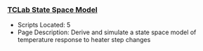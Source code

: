 ### [TCLab State Space Model](https://www.apmonitor.com/pdc/index.php/Main/TCLabStateSpace)
- Scripts Located: 5
- Page Description: Derive and simulate a state space model of temperature response to heater step changes
